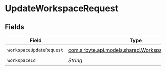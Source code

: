 # UpdateWorkspaceRequest


## Fields

| Field                                                                                                 | Type                                                                                                  | Required                                                                                              | Description                                                                                           |
| ----------------------------------------------------------------------------------------------------- | ----------------------------------------------------------------------------------------------------- | ----------------------------------------------------------------------------------------------------- | ----------------------------------------------------------------------------------------------------- |
| `workspaceUpdateRequest`                                                                              | [com.airbyte.api.models.shared.WorkspaceUpdateRequest](../../models/shared/WorkspaceUpdateRequest.md) | :heavy_check_mark:                                                                                    | N/A                                                                                                   |
| `workspaceId`                                                                                         | *String*                                                                                              | :heavy_check_mark:                                                                                    | N/A                                                                                                   |